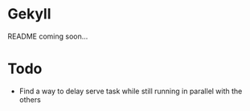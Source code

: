 # Gekyll

README coming soon...

# Todo

- Find a way to delay serve task while still running in parallel with the others
